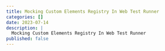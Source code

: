 ```yaml
---
title: Mocking Custom Elements Registry In Web Test Runner
categories: []
date: 2023-07-14
description: |
  Mocking Custom Elements Registry In Web Test Runner
published: false
---
```

